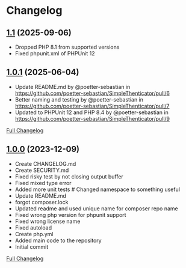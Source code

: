# Changelog

## [1.1](https://github.com/poetter-sebastian/SimpleThenticator/releases/tag/1.1) (2025-09-06)

- Dropped PHP 8.1 from supported versions
- Fixed phpunit.xml of PHPUnit 12

## [1.0.1](https://github.com/poetter-sebastian/SimpleThenticator/releases/tag/1.0.1) (2025-06-04)

- Update README.md by @poetter-sebastian in https://github.com/poetter-sebastian/SimpleThenticator/pull/6
- Better naming and testing by @poetter-sebastian in https://github.com/poetter-sebastian/SimpleThenticator/pull/7
- Updated to PHPUnit 12 and PHP 8.4 by @poetter-sebastian in https://github.com/poetter-sebastian/SimpleThenticator/pull/9

[Full Changelog](https://github.com/poetter-sebastian/SimpleThenticator/compare/1.0...1.0.1)

## [1.0.0](https://github.com/poetter-sebastian/SimpleThenticator/releases/tag/1.0) (2023-12-09)

- Create CHANGELOG.md
- Create SECURITY.md
- Fixed risky test by not closing output buffer
- Fixed mixed type error
- Added more unit tests # Changed namespace to something useful
- Update README.md
- forgot composer.lock
- Updated readme and used unique name for composer repo name
- Fixed wrong php version for phpunit support
- Fixed wrong license name
- Fixed autoload
- Create php.yml
- Added main code to the repository
- Initial commit

[Full Changelog](https://github.com/poetter-sebastian/SimpleThenticator/commits/1.0)
